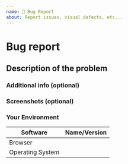 ```yaml
---
name: 🐛 Bug Report
about: Report issues, visual defects, etc...
---
```


# Bug report

## Description of the problem

### Additional info (optional)

### Screenshots (optional)

### Your Environment
| Software         | Name/Version|
| ---------------- | ---------- |
| Browser | |
| Operating System | |
